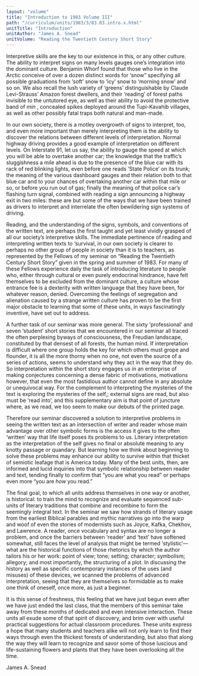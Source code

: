 ```yaml
---
layout: "volume"
title: "Introduction to 1983 Volume III"
path: "/curriculum/units/1983/3/83.03.intro.x.html"
unitTitle: "Introduction"
unitAuthor: "James A. Snead"
unitVolume: "Reading the Twentieth Century Short Story"
---
```

<body>
<p>
Interpretive skills are the key to our existence in this, or any other culture. The ability to interpret signs on many levels gauges one’s integration into the dominant culture. Benjamin Whorf found that those who live in the Arctic conceive of over a dozen distinct words for ‘snow” specifying all possible graduations from ‘soft’ snow to ‘icy’ snow to ‘morning snow’ and so on. We also recall the lush variety of ‘greens’ distinguishable by Claude Levi-Strauss’ Amazon forest dwellers, and their ‘reading’ of forest paths invisible to the untutored eye, as well as their ability to avoid the protective band of
<i>
min
</i>
, concealed spikes deployed around the Tupi-Kavahib villages, as well as other possibly fatal traps both natural and man-made.
</p>
<p>
In our own society, there is a motley overgrowth of signs to interpret, too, and even more important than merely interpreting them is the ability to discover the relations between different levels of interpretation. Normal highway driving provides a good example of interpretation on different levels. On Interstate 91, let us say, the ability to gauge the speed at which you will be able to overtake another car; the knowledge that the traffic’s sluggishness a mile ahead is due to the presence of the blue car with its rack of red blinking lights, even before one reads ‘State Police’ on its trunk; the meaning of the various dashboard gauges and their relation both to that blue car and to your chances of overtaking another car within that mile or so, or before you run out of gas; finally the meaning of that police car’s flashing turn signal, combined with reading a sign announcing a highway exit in two miles: these are but some of the ways that we have been trained as drivers to interpret and interrelate the often bewildering sign systems of driving.
</p>
<p>
Reading, and the understanding of the signs, symbols, and conventions of the written text, are perhaps the first taught and yet least vividly grasped of all our society’s interpretive skills. The immediate pertinence of reading and interpreting written texts to ‘survival, in our own society is clearer to perhaps no other group of people in society than it is to teachers, as represented by the Fellows of my seminar on “Reading the Twentieth Century Short Story” given in the spring and summer of 1983. For many of these Fellows experience daily the task of introducing literature to people who, either through cultural or even purely endocrinal hindrance, have felt themselves to be excluded from the dominant culture, a culture whose entrance fee is a dexterity with written language that they have been, for whatever reason, denied. Overcoming the feelings of segregation and alienation caused by a strange written culture has proven to be the first major obstacle to learning that some of these units, in ways fascinatingly inventive, have set out to address.
</p>
<p>
A further task of our seminar was more general. The sixty ‘professional’ and seven ‘student’ short stories that we encountered in our seminar all traced the often perplexing byways of consciousness, the Freudian landscape, constituted by that densest of all forests, the human mind. If interpretation is difficult where one group holds the key for which others must grope and flounder, it is all the more thorny when no one, not even the source of a series of actions, seems to understand why they act in the way that they do. So interpretation within the short story engages us in an enterprise of making conjectures concerning a dense fabric of motivations, motivations however, that even the most fastidious author cannot define in any absolute or unequivocal way. For the complement to interpreting the mysteries of the text is exploring the mysteries of the self,; external signs are read, but also must be ‘read into’, and this supplementary aim is that point of juncture where, as we read, we too seem to make our debuts of the printed page.
</p>
<p>
Therefore our seminar discovered a solution to interpretive problems in seeing the written text as an intersection of writer and reader whose main advantage over other symbolic forms is the access it gives to the often ‘written’ way that life itself poses its problems to us. Literary interpretation as the interpretation of the self gives no final or absolute meaning to any knotty passage or quandary. But learning how we think about beginning to solve these problems may enhance our ability to survive within that thicket of semiotic leafage that is America today. Many of the best units, then, are informed and lucid inquiries into that symbolic relationship between reader and text, tending finally to confirm that “you are what you read” or perhaps even more “you are
<i>
how
</i>
you read.”
</p>
<p>
The final goal, to which all units address themselves in one way or another, is historical: to train the mind to recognize and evaluate sequenced sub-units of literary traditions that combine and recombine to form the seemingly integral text. In the seminar we saw how strands of literary usage from the earliest Biblical parables and mythic narratives go into the warp and woof of even the stories of modernists such as Joyce, Kafka, Chekhov, and Lawrence. A reader, once vocabulary and syntax are no longer a problem, and once the barriers between ‘reader’ and ‘text’ have softened somewhat, still faces the level of analysis that might be termed ‘stylistic’—what are the historical functions of those rhetorics by which the author tailors his or her work: point of view; tone; setting; character; symbolism; allegory; and most importantly, the structuring of a plot. In discussing the history as well as specific contemporary instances of the uses (and misuses) of these devices, we scanned the problems of advanced interpretation, seeing that they are themselves so formidable as to make one think of oneself, once more, as just a beginner.
</p>
<p>
It is this sense of freshness, this feeling that we have just begun even after we have just ended the last class, that the members of this seminar take away from these months of dedicated and even intensive interaction. These units all exude some of that spirit of discovery, and brim over with useful practical suggestions for actual classroom procedures. These units express a hope that many students and teachers alike will not only learn to find their ways through even the thickest forests of understanding, but also that along the way they will learn to recognize and savor some of those luscious and life-sustaining flowers and plants that they have been overlooking all the time.
</p>
<p>
James A. Snead
</p>
</body>